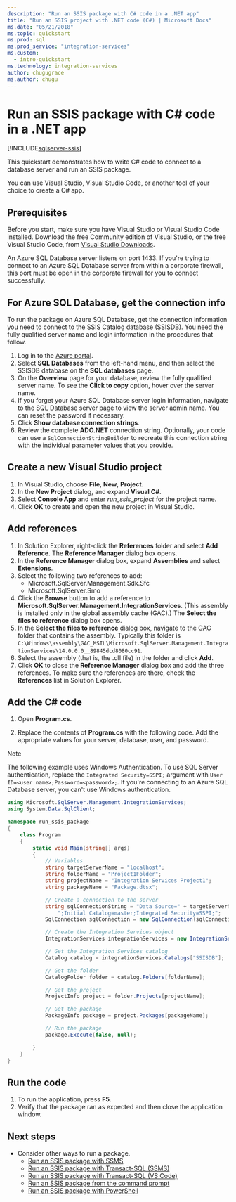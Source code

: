 ```yaml
---
description: "Run an SSIS package with C# code in a .NET app"
title: "Run an SSIS project with .NET code (C#) | Microsoft Docs"
ms.date: "05/21/2018"
ms.topic: quickstart
ms.prod: sql
ms.prod_service: "integration-services"
ms.custom:
  - intro-quickstart
ms.technology: integration-services
author: chugugrace
ms.author: chugu
---
```

# Run an SSIS package with C# code in a .NET app

[!INCLUDE[sqlserver-ssis](../includes/applies-to-version/sqlserver-ssis.md)]


This quickstart demonstrates how to write C# code to connect to a database server and run an SSIS package.

You can use Visual Studio, Visual Studio Code, or another tool of your choice to create a C# app.

## Prerequisites

Before you start, make sure you have Visual Studio or Visual Studio Code installed. Download the free Community edition of Visual Studio, or the free Visual Studio Code, from [Visual Studio Downloads](https://www.visualstudio.com/downloads/).

An Azure SQL Database server listens on port 1433. If you're trying to connect to an Azure SQL Database server from within a corporate firewall, this port must be open in the corporate firewall for you to connect successfully.

## For Azure SQL Database, get the connection info

To run the package on Azure SQL Database, get the connection information you need to connect to the SSIS Catalog database (SSISDB). You need the fully qualified server name and login information in the procedures that follow.

1. Log in to the [Azure portal](https://portal.azure.com/).
2. Select **SQL Databases** from the left-hand menu, and then select the SSISDB database on the **SQL databases** page. 
3. On the **Overview** page for your database, review the fully qualified server name. To see the **Click to copy** option, hover over the server name. 
4. If you forget your Azure SQL Database server login information, navigate to the SQL Database server page to view the server admin name. You can reset the password if necessary.
5. Click **Show database connection strings**.
6. Review the complete **ADO.NET** connection string. Optionally, your code can use a `SqlConnectionStringBuilder` to recreate this connection string with the individual parameter values that you provide.

## Create a new Visual Studio project

1. In Visual Studio, choose **File**, **New**, **Project**. 
2. In the **New Project** dialog, and expand **Visual C#**.
3. Select **Console App** and enter *run_ssis_project* for the project name.
4. Click **OK** to create and open the new project in Visual Studio.

## Add references
1. In Solution Explorer, right-click the **References** folder and select **Add Reference**. The **Reference Manager** dialog box opens.
2. In the **Reference Manager** dialog box, expand **Assemblies** and select **Extensions**.
3. Select the following two references to add:
    -   Microsoft.SqlServer.Management.Sdk.Sfc
    -   Microsoft.SqlServer.Smo
4. Click the **Browse** button to add a reference to **Microsoft.SqlServer.Management.IntegrationServices**. (This assembly is installed only in the global assembly cache (GAC).) The **Select the files to reference** dialog box opens.
5. In the **Select the files to reference** dialog box, navigate to the GAC folder that contains the assembly. Typically this folder is `C:\Windows\assembly\GAC_MSIL\Microsoft.SqlServer.Management.IntegrationServices\14.0.0.0__89845dcd8080cc91`.
6. Select the assembly (that is, the .dll file) in the folder and click **Add**.
7. Click **OK** to close the **Reference Manager** dialog box and add the three references. To make sure the references are there, check the **References** list in Solution Explorer.

## Add the C# code 
1. Open **Program.cs**.

2. Replace the contents of **Program.cs** with the following code. Add the appropriate values for your server, database, user, and password.

> [!NOTE]
> The following example uses Windows Authentication. To use SQL Server authentication, replace the `Integrated Security=SSPI;` argument with `User ID=<user name>;Password=<password>;`. If you're connecting to an Azure SQL Database server, you can't use Windows authentication.


```csharp
using Microsoft.SqlServer.Management.IntegrationServices;
using System.Data.SqlClient;

namespace run_ssis_package
{
    class Program
    {
        static void Main(string[] args)
        {
            // Variables
            string targetServerName = "localhost";
            string folderName = "Project1Folder";
            string projectName = "Integration Services Project1";
            string packageName = "Package.dtsx";

            // Create a connection to the server
            string sqlConnectionString = "Data Source=" + targetServerName +
                ";Initial Catalog=master;Integrated Security=SSPI;";
            SqlConnection sqlConnection = new SqlConnection(sqlConnectionString);

            // Create the Integration Services object
            IntegrationServices integrationServices = new IntegrationServices(sqlConnection);

            // Get the Integration Services catalog
            Catalog catalog = integrationServices.Catalogs["SSISDB"];

            // Get the folder
            CatalogFolder folder = catalog.Folders[folderName];

            // Get the project
            ProjectInfo project = folder.Projects[projectName];

            // Get the package
            PackageInfo package = project.Packages[packageName];

            // Run the package
            package.Execute(false, null);

        }
    }
}
```

## Run the code

1. To run the application, press **F5**.
2. Verify that the package ran as expected and then close the application window.

## Next steps
- Consider other ways to run a package.
    - [Run an SSIS package with SSMS](./ssis-quickstart-run-ssms.md)
    - [Run an SSIS package with Transact-SQL (SSMS)](./ssis-quickstart-run-tsql-ssms.md)
    - [Run an SSIS package with Transact-SQL (VS Code)](ssis-quickstart-run-tsql-vscode.md)
    - [Run an SSIS package from the command prompt](./ssis-quickstart-run-cmdline.md)
    - [Run an SSIS package with PowerShell](ssis-quickstart-run-powershell.md)
